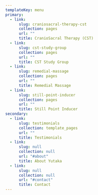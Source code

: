 ```yaml
---
templateKey: menu
primary:
  - link:
      slug: craniosacral-therapy-cst
      collection: pages
      url: ""
      title: CranioSacral Therapy (CST)
  - link:
      slug: cst-study-group
      collection: pages
      url: ""
      title: CST Study Group
  - link:
      slug: remedial-massage
      collection: pages
      url: ""
      title: Remedial Massage
  - link:
      slug: still-point-inducer
      collection: pages
      url: ""
      title: Still Point Inducer
secondary:
  - link:
      slug: testimonials
      collection: template_pages
      url: ""
      title: Testimonials
  - link:
      slug: null
      collection: null
      url: "#about"
      title: About Yutaka
  - link:
      slug: null
      collection: null
      url: "#contact"
      title: Contact
---
```

